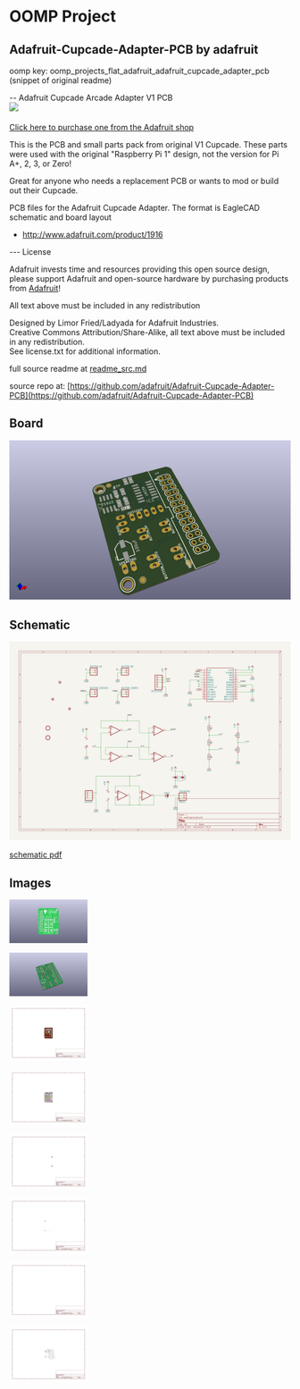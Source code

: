 # OOMP Project  
## Adafruit-Cupcade-Adapter-PCB  by adafruit  
  
oomp key: oomp_projects_flat_adafruit_adafruit_cupcade_adapter_pcb  
(snippet of original readme)  
  
-- Adafruit Cupcade Arcade Adapter V1 PCB  
<a href="http://www.adafruit.com/products/1916"><img src="assets/image.jpg?raw=true" width="500px"><br/>  
Click here to purchase one from the Adafruit shop</a>  
  
This is the PCB and small parts pack from original V1 Cupcade. These parts were used with the original "Raspberry Pi 1" design, not the version for Pi A+, 2, 3, or Zero!  
  
Great for anyone who needs a replacement PCB or wants to mod or build out their Cupcade.   
  
PCB files for the Adafruit Cupcade Adapter. The format is EagleCAD schematic and board layout  
- http://www.adafruit.com/product/1916  
  
--- License  
  
Adafruit invests time and resources providing this open source design, please support Adafruit and open-source hardware by purchasing products from [Adafruit](https://www.adafruit.com)!  
  
All text above must be included in any redistribution  
  
Designed by Limor Fried/Ladyada for Adafruit Industries.  
Creative Commons Attribution/Share-Alike, all text above must be included in any redistribution.   
See license.txt for additional information.  
  
  full source readme at [readme_src.md](readme_src.md)  
  
source repo at: [https://github.com/adafruit/Adafruit-Cupcade-Adapter-PCB](https://github.com/adafruit/Adafruit-Cupcade-Adapter-PCB)  
## Board  
  
[![working_3d.png](working_3d_600.png)](working_3d.png)  
## Schematic  
  
[![working_schematic.png](working_schematic_600.png)](working_schematic.png)  
  
[schematic pdf](working_schematic.pdf)  
## Images  
  
[![working_3D_bottom.png](working_3D_bottom_140.png)](working_3D_bottom.png)  
  
[![working_3D_top.png](working_3D_top_140.png)](working_3D_top.png)  
  
[![working_assembly_page_01.png](working_assembly_page_01_140.png)](working_assembly_page_01.png)  
  
[![working_assembly_page_02.png](working_assembly_page_02_140.png)](working_assembly_page_02.png)  
  
[![working_assembly_page_03.png](working_assembly_page_03_140.png)](working_assembly_page_03.png)  
  
[![working_assembly_page_04.png](working_assembly_page_04_140.png)](working_assembly_page_04.png)  
  
[![working_assembly_page_05.png](working_assembly_page_05_140.png)](working_assembly_page_05.png)  
  
[![working_assembly_page_06.png](working_assembly_page_06_140.png)](working_assembly_page_06.png)  
